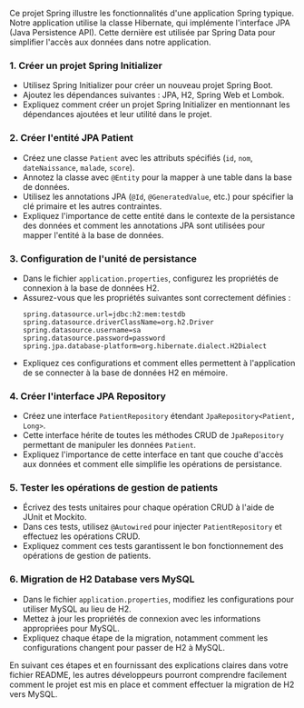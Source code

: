 Ce projet Spring illustre les fonctionnalités d'une application Spring typique. Notre application utilise la classe Hibernate, qui implémente l'interface JPA (Java Persistence API). Cette dernière est utilisée par Spring Data pour simplifier l'accès aux données dans notre application.

### 1. Créer un projet Spring Initializer
   - Utilisez Spring Initializer pour créer un nouveau projet Spring Boot.
   - Ajoutez les dépendances suivantes : JPA, H2, Spring Web et Lombok.
   - Expliquez comment créer un projet Spring Initializer en mentionnant les dépendances ajoutées et leur utilité dans le projet.

### 2. Créer l'entité JPA Patient
   - Créez une classe `Patient` avec les attributs spécifiés (`id`, `nom`, `dateNaissance`, `malade`, `score`).
   - Annotez la classe avec `@Entity` pour la mapper à une table dans la base de données.
   - Utilisez les annotations JPA (`@Id`, `@GeneratedValue`, etc.) pour spécifier la clé primaire et les autres contraintes.
   - Expliquez l'importance de cette entité dans le contexte de la persistance des données et comment les annotations JPA sont utilisées pour mapper l'entité à la base de données.

### 3. Configuration de l'unité de persistance
   - Dans le fichier `application.properties`, configurez les propriétés de connexion à la base de données H2.
   - Assurez-vous que les propriétés suivantes sont correctement définies :
     ```
     spring.datasource.url=jdbc:h2:mem:testdb
     spring.datasource.driverClassName=org.h2.Driver
     spring.datasource.username=sa
     spring.datasource.password=password
     spring.jpa.database-platform=org.hibernate.dialect.H2Dialect
     ```
   - Expliquez ces configurations et comment elles permettent à l'application de se connecter à la base de données H2 en mémoire.

### 4. Créer l'interface JPA Repository
   - Créez une interface `PatientRepository` étendant `JpaRepository<Patient, Long>`.
   - Cette interface hérite de toutes les méthodes CRUD de `JpaRepository` permettant de manipuler les données `Patient`.
   - Expliquez l'importance de cette interface en tant que couche d'accès aux données et comment elle simplifie les opérations de persistance.

### 5. Tester les opérations de gestion de patients
   - Écrivez des tests unitaires pour chaque opération CRUD à l'aide de JUnit et Mockito.
   - Dans ces tests, utilisez `@Autowired` pour injecter `PatientRepository` et effectuez les opérations CRUD.
   - Expliquez comment ces tests garantissent le bon fonctionnement des opérations de gestion de patients.

### 6. Migration de H2 Database vers MySQL
   - Dans le fichier `application.properties`, modifiez les configurations pour utiliser MySQL au lieu de H2.
   - Mettez à jour les propriétés de connexion avec les informations appropriées pour MySQL.
   - Expliquez chaque étape de la migration, notamment comment les configurations changent pour passer de H2 à MySQL.

En suivant ces étapes et en fournissant des explications claires dans votre fichier README, les autres développeurs pourront comprendre facilement comment le projet est mis en place et comment effectuer la migration de H2 vers MySQL.
